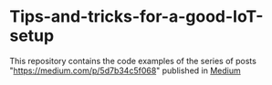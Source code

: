 # Tips-and-tricks-for-a-good-IoT-setup
This repository contains the code examples of the series of posts "https://medium.com/p/5d7b34c5f068" published in [Medium](https://medium.com/p/5d7b34c5f068)
